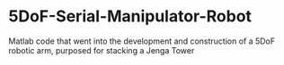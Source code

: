 # 5DoF-Serial-Manipulator-Robot
Matlab code that went into the development and construction of a 5DoF robotic arm, purposed for stacking a Jenga Tower
